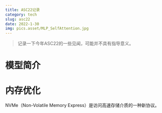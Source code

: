 ```yaml
---
title: ASC22记录
category: tech
slug: asc22
date: 2022-1-30
img: pics.asset/MLP_SelfAttention.jpg
---
```


> 记录一下今年ASC22的一些见闻，可能并不具有指导意义。
>
> <!-- end -->

# 模型简介



# 内存优化

NVMe（Non-Volatile Memory Express）是访问高速存储介质的一种新协议。
